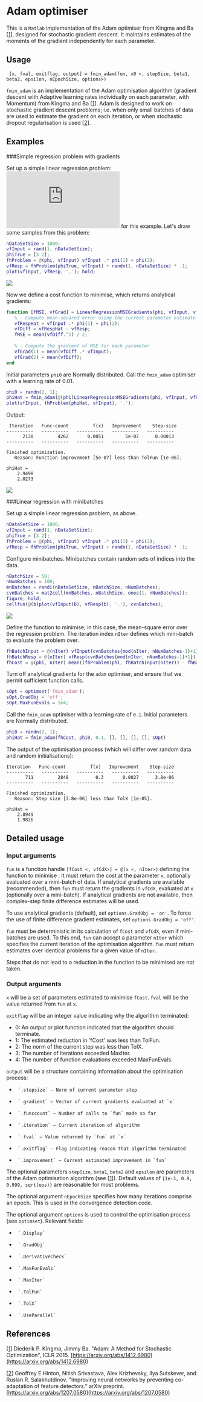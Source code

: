 # Adam optimiser
This is a `Matlab` implementation of the Adam optimiser from Kingma and Ba [[1]], designed for stochastic gradient descent. It maintains estimates of the moments of the gradient independently for each parameter.

## Usage
` [x, fval, exitflag, output] = fmin_adam(fun, x0 <, stepSize, beta1, beta2, epsilon, nEpochSize, options>)`

`fmin_adam` is an implementation of the Adam optimisation algorithm (gradient descent with Adaptive learning rates individually on each parameter, with Momentum) from Kingma and Ba [[1]]. Adam is designed to work on stochastic gradient descent problems; i.e. when only small batches of data are used to estimate the gradient on each iteration, or when stochastic dropout regularisation is used [[2]].

## Examples
###Simple regression problem with gradients

Set up a simple linear regression problem: ![$$$y = x\cdot\phi_1 + \phi_2 + \zeta$$$](https://latex.codecogs.com/svg.latex?%5Cinline%20y%20%3D%20x%5Ccdot%5Cphi_1%20&plus;%20%5Cphi_2%20&plus;%20%5Czeta), where ![$$$\zeta \sim N(0, 0.1)$$$](https://latex.codecogs.com/svg.latex?%5Cinline%20%5Czeta%20%5Csim%20N%280%2C%200.1%29). We'll take ![$$$\phi = \left[3, 2\right]$$$](https://latex.codecogs.com/svg.latex?%5Cinline%20%5Cphi%20%3D%20%5Cleft%5B3%2C%202%5Cright%5D) for this example. Let's draw some samples from this problem:

```matlab
nDataSetSize = 1000;
vfInput = rand(1, nDataSetSize);
phiTrue = [3 2];
fhProblem = @(phi, vfInput) vfInput .* phi(1) + phi(2);
vfResp = fhProblem(phiTrue, vfInput) + randn(1, nDataSetSize) * .1;
plot(vfInput, vfResp, '.'); hold;
```

<img src="images/regression_scatter.png" />

Now we define a cost function to minimise, which returns analytical gradients:

```matlab
function [fMSE, vfGrad] = LinearRegressionMSEGradients(phi, vfInput, vfResp)
   % - Compute mean-squared error using the current parameter estimate
   vfRespHat = vfInput .* phi(1) + phi(2);
   vfDiff = vfRespHat - vfResp;
   fMSE = mean(vfDiff.^2) / 2;
   
   % - Compute the gradient of MSE for each parameter
   vfGrad(1) = mean(vfDiff .* vfInput);
   vfGrad(2) = mean(vfDiff);
end
```

Initial parameters `phi0` are Normally distributed. Call the `fmin_adam` optimiser with a learning rate of 0.01.

```matlab
phi0 = randn(2, 1);
phiHat = fmin_adam(@(phi)LinearRegressionMSEGradients(phi, vfInput, vfResp), phi0, 0.01)
plot(vfInput, fhProblem(phiHat, vfInput), '.');
````

Output:

     Iteration   Func-count         f(x)   Improvement    Step-size
    ----------   ----------   ----------   ----------   ----------
          2130         4262       0.0051        5e-07      0.00013
    ----------   ----------   ----------   ----------   ----------

    Finished optimization.
       Reason: Function improvement [5e-07] less than TolFun [1e-06].

    phiHat =
        2.9498
        2.0273

<img src="images/regression_fit.png" />

###Linear regression with minibatches

Set up a simple linear regression problem, as above.

```matlab
nDataSetSize = 1000;
vfInput = rand(1, nDataSetSize);
phiTrue = [3 2];
fhProblem = @(phi, vfInput) vfInput .* phi(1) + phi(2);
vfResp = fhProblem(phiTrue, vfInput) + randn(1, nDataSetSize) * .1;
```

Configure minibatches. Minibatches contain random sets of indices into the data.

```matlab
nBatchSize = 50;
nNumBatches = 100;
mnBatches = randi(nDataSetSize, nBatchSize, nNumBatches);
cvnBatches = mat2cell(mnBatches, nBatchSize, ones(1, nNumBatches));
figure; hold;
cellfun(@(b)plot(vfInput(b), vfResp(b), '.'), cvnBatches);
```
<img src="images/regression_minibatches.png" />
       
Define the function to minimise; in this case, the mean-square error over the regression problem. The iteration index `nIter` defines which mini-batch to evaluate the problem over.

```matlab
fhBatchInput = @(nIter) vfInput(cvnBatches{mod(nIter, nNumBatches-1)+1});
fhBatchResp = @(nIter) vfResp(cvnBatches{mod(nIter, nNumBatches-1)+1});
fhCost = @(phi, nIter) mean((fhProblem(phi, fhBatchInput(nIter)) - fhBatchResp(nIter)).^2);
```
Turn off analytical gradients for the `adam` optimiser, and ensure that we permit sufficient function calls.

```matlab
sOpt = optimset('fmin_adam');
sOpt.GradObj = 'off';
sOpt.MaxFunEvals = 1e4;
```

Call the `fmin_adam` optimiser with a learning rate of `0.1`. Initial parameters are Normally distributed.

```matlab
phi0 = randn(2, 1);
phiHat = fmin_adam(fhCost, phi0, 0.1, [], [], [], [], sOpt)
```
The output of the optimisation process (which will differ over random data and random initialisations):

    Iteration   Func-count         f(x)   Improvement    Step-size
    ----------   ----------   ----------   ----------   ----------
           711         2848          0.3       0.0027      3.8e-06
    ----------   ----------   ----------   ----------   ----------

    Finished optimization.
       Reason: Step size [3.8e-06] less than TolX [1e-05].

    phiHat =
        2.8949
        1.9826
    
## Detailed usage
### Input arguments
`fun` is a function handle `[fCost <, vfCdX>] = @(x <, nIter>)` defining the function to minimise . It must return the cost at the parameter `x`, optionally evaluated over a mini-batch of data. If analytical gradients are available (recommended), then `fun` must return the gradients in `vfCdX`, evaluated at `x` (optionally over a mini-batch). If analytical gradients are not available, then complex-step finite difference estimates will be used.

To use analytical gradients (default), set `options.GradObj = 'on'`. To force the use of finite difference gradient estimates, set `options.GradObj = 'off'`.

`fun` must be deterministic in its calculation of `fCost` and `vfCdX`, even if mini-batches are used. To this end, `fun` can accept a parameter `nIter` which specifies the current iteration of the optimisation algorithm. `fun` must return estimates over identical problems for a given value of `nIter`.

Steps that do not lead to a reduction in the function to be minimised are not taken.

### Output arguments
`x` will be a set of parameters estimated to minimise `fCost`. `fval` will be the value returned from `fun` at `x`.
 
`exitflag` will be an integer value indicating why the algorithm terminated:

* 0: An output or plot function indicated that the algorithm should terminate.
* 1: The estimated reduction in 'fCost' was less than TolFun.
* 2: The norm of the current step was less than TolX.
* 3: The number of iterations exceeded MaxIter.
* 4: The number of function evaluations exceeded MaxFunEvals.
 
`output` will be a structure containing information about the optimisation process:

*      `.stepsize` — Norm of current parameter step
*      `.gradient` — Vector of current gradients evaluated at `x`
*      `.funccount` — Number of calls to `fun` made so far
*      `.iteration` — Current iteration of algorithm
*      `.fval` — Value returned by `fun` at `x`
*      `.exitflag` — Flag indicating reason that algorithm terminated
*      `.improvement` — Current estimated improvement in `fun`
 
The optional parameters `stepSize`, `beta1`, `beta2` and `epsilon` are  parameters of the Adam optimisation algorithm (see [[1]]). Default values  of `{1e-3, 0.9, 0.999, sqrt(eps)}` are reasonable for most problems.
 
The optional argument `nEpochSize` specifies how many iterations comprise  an epoch. This is used in the convergence detection code.
 
The optional argument `options` is used to control the optimisation process (see `optimset`). Relevant fields:

*      `.Display`
*      `.GradObj`
*      `.DerivativeCheck`
*      `.MaxFunEvals`
*      `.MaxIter`
*      `.TolFun`
*      `.TolX`
*      `.UseParallel`

## References
[[1]] Diederik P. Kingma, Jimmy Ba. "Adam: A Method for Stochastic
         Optimization", ICLR 2015. [https://arxiv.org/abs/1412.6980](https://arxiv.org/abs/1412.6980)

[[2]] Geoffrey E Hinton, Nitish Srivastava, Alex Krizhevsky, Ilya Sutskever, and Ruslan R. Salakhutdinov. "Improving neural networks by preventing co-adaptation of feature detectors." arXiv preprint. [https://arxiv.org/abs/1207.0580](https://arxiv.org/abs/1207.0580)


[1]: https://arxiv.org/abs/1412.6980
[2]: https://arxiv.org/abs/1207.0580

